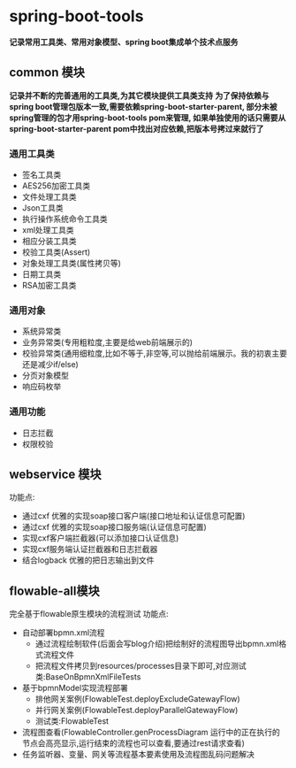# spring-boot-tools
**记录常用工具类、常用对象模型、spring boot集成单个技术点服务**

## common 模块
**记录并不断的完善通用的工具类,为其它模块提供工具类支持**
**为了保持依赖与spring boot管理包版本一致,需要依赖spring-boot-starter-parent,
部分未被spring管理的包才用spring-boot-tools pom来管理,
如果单独使用的话只需要从spring-boot-starter-parent pom中找出对应依赖,把版本号拷过来就行了**
  
### 通用工具类
- 签名工具类
- AES256加密工具类
- 文件处理工具类
- Json工具类
- 执行操作系统命令工具类
- xml处理工具类
- 相应分装工具类
- 校验工具类(Assert)
- 对象处理工具类(属性拷贝等)
- 日期工具类
- RSA加密工具类
### 通用对象
- 系统异常类
- 业务异常类(专用粗粒度,主要是给web前端展示的)
- 校验异常类(通用细粒度,比如不等于,非空等,可以抛给前端展示。我的初衷主要还是减少if/else)
- 分页对象模型
- 响应码枚举

### 通用功能
- 日志拦截
- 权限校验

## webservice 模块
功能点:
- 通过cxf 优雅的实现soap接口客户端(接口地址和认证信息可配置)
- 通过cxf 优雅的实现soap接口服务端(认证信息可配置)
- 实现cxf客户端拦截器(可以添加接口认证信息)
- 实现cxf服务端认证拦截器和日志拦截器
- 结合logback 优雅的把日志输出到文件

## flowable-all模块
完全基于flowable原生模块的流程测试
功能点:
- 自动部署bpmn.xml流程
    - 通过流程绘制软件(后面会写blog介绍)把绘制好的流程图导出bpmn.xml格式流程文件
    - 把流程文件拷贝到resources/processes目录下即可,对应测试类:BaseOnBpmnXmlFileTests
- 基于bpmnModel实现流程部署
    - 排他网关案例(FlowableTest.deployExcludeGatewayFlow)
    - 并行网关案例(FlowableTest.deployParallelGatewayFlow)
    - 测试类:FlowableTest
- 流程图查看(FlowableController.genProcessDiagram 运行中的正在执行的节点会高亮显示,运行结束的流程也可以查看,要通过rest请求查看)
- 任务监听器、变量、网关等流程基本要素使用及流程图乱码问题解决